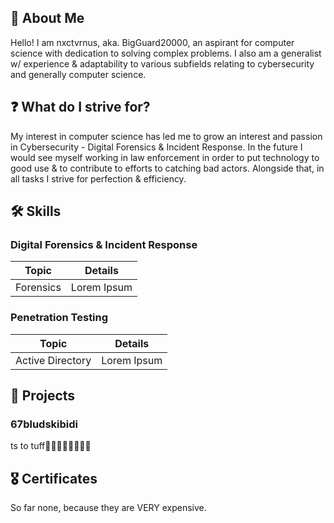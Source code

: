 ## 👤 About Me

Hello! I am nxctvrnus, aka. BigGuard20000, an aspirant for computer science with dedication to solving complex problems. I also am a generalist w/ experience & adaptability to various subfields relating to cybersecurity and generally computer science.

## ❓ What do I strive for?

My interest in computer science has led me to grow an interest and passion in Cybersecurity - Digital Forensics & Incident Response. In the future I would see myself working in law enforcement in order to put technology to good use & to contribute to efforts to catching bad actors. Alongside that, in all tasks I strive for perfection & efficiency.

## 🛠️ Skills

### Digital Forensics & Incident Response
| Topic      | Details |
| ----------- | ----------- |
| Forensics      |  Lorem Ipsum       |

### Penetration Testing
| Topic      | Details |
| ----------- | ----------- |
| Active Directory      |  Lorem Ipsum       |

## 💼 Projects
### 67bludskibidi
ts to tuff🤣🤣🤣🤣🤣🫱🫱🫱

## 🎖️ Certificates
So far none, because they are VERY expensive.
